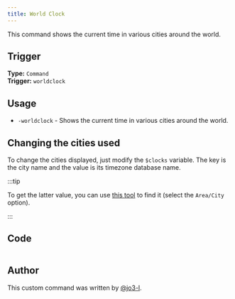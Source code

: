 ```yaml
---
title: World Clock
---
```


This command shows the current time in various cities around the world.

## Trigger

**Type:** `Command`<br />
**Trigger:** `worldclock`

## Usage

- `-worldclock` - Shows the current time in various cities around the world.

## Changing the cities used

To change the cities displayed, just modify the `$clocks` variable.
The key is the city name and the value is its timezone database name.

:::tip

To get the latter value, you can use [this tool](https://kevinnovak.github.io/Time-Zone-Picker/) to find it (select the `Area/City` option).

:::

## Code

```go file=../../../src/utilities/world_clock.go.tmpl

```

## Author

This custom command was written by [@jo3-l](https://github.com/jo3-l).
